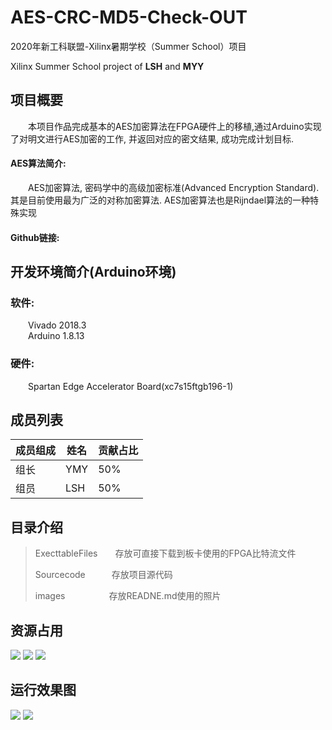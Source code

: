 # AES-CRC-MD5-Check-OUT
2020年新工科联盟-Xilinx暑期学校（Summer School）项目 
   
Xilinx Summer School project of **LSH** and **MYY**

## 项目概要
&emsp;&emsp;本项目作品完成基本的AES加密算法在FPGA硬件上的移植,通过Arduino实现了对明文进行AES加密的工作, 并返回对应的密文结果, 成功完成计划目标.  
#### AES算法简介:  
&emsp;&emsp;AES加密算法, 密码学中的高级加密标准(Advanced Encryption Standard). 其是目前使用最为广泛的对称加密算法. AES加密算法也是Rijndael算法的一种特殊实现  
#### Github链接:
[](https://github.com/He147021251/AES-CRC-MD5-Check-OUT.git)

## 开发环境简介(Arduino环境)
### 软件:
&emsp;&emsp;Vivado 2018.3  
&emsp;&emsp;Arduino 1.8.13

### 硬件:
&emsp;&emsp;Spartan Edge Accelerator Board(xc7s15ftgb196-1)

## 成员列表
|成员组成|姓名|贡献占比|
|-|-|-|
|组长|YMY|50%|
|组员|LSH|50%|

## 目录介绍
>ExecttableFiles&emsp;&emsp;存放可直接下载到板卡使⽤的FPGA比特流文件  
>  
>Sourcecode&emsp;&emsp;&emsp;存放项目源代码  
>  
>images&emsp;&emsp;&emsp;&emsp;&emsp;存放READNE.md使用的照片  


## 资源占用
![](https://github.com/He147021251/AES-CRC-MD5-Check-OUT/blob/master/images/Source1.png)
![](https://github.com/He147021251/AES-CRC-MD5-Check-OUT/blob/master/images/Source2.png)
![](https://github.com/He147021251/AES-CRC-MD5-Check-OUT/blob/master/images/Source3.png)

## 运行效果图
![](https://github.com/He147021251/AES-CRC-MD5-Check-OUT/blob/master/images/Hardware.png)
![](https://github.com/He147021251/AES-CRC-MD5-Check-OUT/blob/master/images/Com.png)